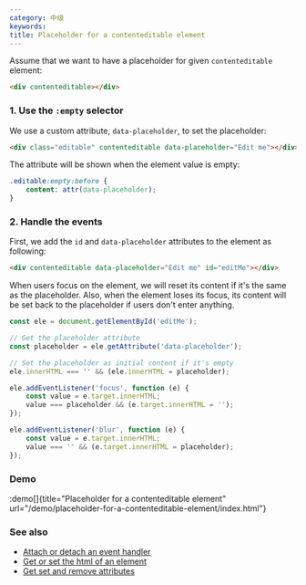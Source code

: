 ```yaml
---
category: 中级
keywords:
title: Placeholder for a contenteditable element
---
```


Assume that we want to have a placeholder for given `contenteditable` element:

```html
<div contenteditable></div>
```

### 1. Use the `:empty` selector

We use a custom attribute, `data-placeholder`, to set the placeholder:

```html
<div class="editable" contenteditable data-placeholder="Edit me"></div>
```

The attribute will be shown when the element value is empty:

```css
.editable:empty:before {
    content: attr(data-placeholder);
}
```

### 2. Handle the events

First, we add the `id` and `data-placeholder` attributes to the element as following:

```html
<div contenteditable data-placeholder="Edit me" id="editMe"></div>
```

When users focus on the element, we will reset its content if it's the same as the placeholder. Also, when the element loses its focus, its content will be set back to the placeholder if users don't enter anything.

```js
const ele = document.getElementById('editMe');

// Get the placeholder attribute
const placeholder = ele.getAttribute('data-placeholder');

// Set the placeholder as initial content if it's empty
ele.innerHTML === '' && (ele.innerHTML = placeholder);

ele.addEventListener('focus', function (e) {
    const value = e.target.innerHTML;
    value === placeholder && (e.target.innerHTML = '');
});

ele.addEventListener('blur', function (e) {
    const value = e.target.innerHTML;
    value === '' && (e.target.innerHTML = placeholder);
});
```

### Demo

:demo[]{title="Placeholder for a contenteditable element" url="/demo/placeholder-for-a-contenteditable-element/index.html"}

### See also

-   [Attach or detach an event handler](/attach-or-detach-an-event-handler)
-   [Get or set the html of an element](/get-or-set-the-html-of-an-element)
-   [Get set and remove attributes](/get-set-and-remove-attributes)
